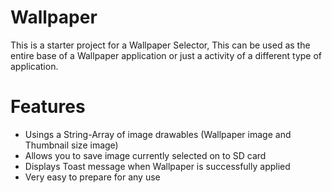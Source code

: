 Wallpaper
=========

This is a starter project for a Wallpaper Selector, This can be used as the entire base of a Wallpaper application or just a activity of a different type of application. 


Features
========

 - Usings a String-Array of image drawables (Wallpaper image and Thumbnail size image)
 - Allows you to save image currently selected on to SD card
 - Displays Toast message when Wallpaper is successfully applied
 - Very easy to prepare for any use
